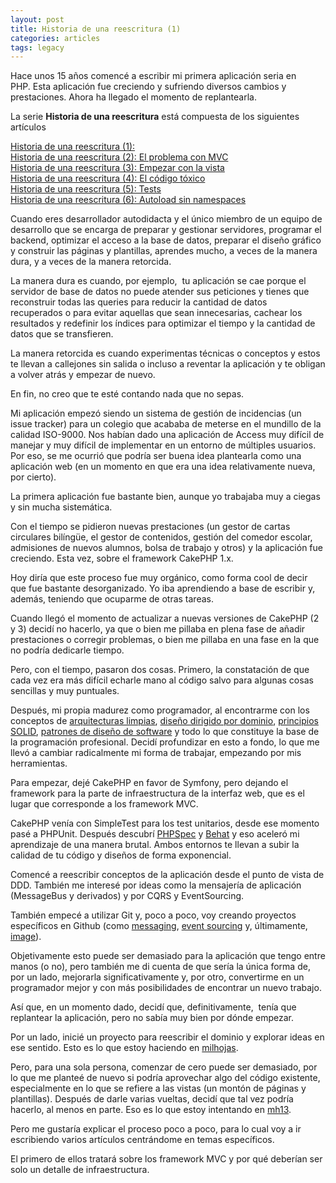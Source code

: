 ```yaml
---
layout: post
title: Historia de una reescritura (1)
categories: articles
tags: legacy
---
```


Hace unos 15 años comencé a escribir mi primera aplicación seria en PHP. Esta aplicación fue creciendo y sufriendo diversos cambios y prestaciones. Ahora ha llegado el momento de replantearla.

La serie **Historia de una reescritura** está compuesta de los siguientes artículos

[Historia de una reescritura (1):](/historia-de-una-reescritura-1)  
[Historia de una reescritura (2): El problema con MVC](/historia-de-una-reescritura-2-el-problema-con-mvc)  
[Historia de una reescritura (3): Empezar con la vista](/historia-de-una-reescritura-3-empezar-con-la-vista)  
[Historia de una reescritura (4): El código tóxico](/historia-de-una-reescritura-4-codigo-toxico)  
[Historia de una reescritura (5): Tests](/historia-de-una-reescritura-5-tests)  
[Historia de una reescritura (6): Autoload sin namespaces](/historia-de-una-reescritura-6-autoload-sin-namespaces)

Cuando eres desarrollador autodidacta y el único miembro de un equipo de desarrollo que se encarga de preparar y gestionar servidores, programar el backend, optimizar el acceso a la base de datos, preparar el diseño gráfico y construir las páginas y plantillas, aprendes mucho, a veces de la manera dura, y a veces de la manera retorcida.

La manera dura es cuando, por ejemplo,  tu aplicación se cae porque el servidor de base de datos no puede atender sus peticiones y tienes que reconstruir todas las queries para reducir la cantidad de datos recuperados o para evitar aquellas que sean innecesarias, cachear los resultados y redefinir los índices para optimizar el tiempo y la cantidad de datos que se transfieren.

La manera retorcida es cuando experimentas técnicas o conceptos y estos te llevan a callejones sin salida o incluso a reventar la aplicación y te obligan a volver atrás y empezar de nuevo.

En fin, no creo que te esté contando nada que no sepas.

Mi aplicación empezó siendo un sistema de gestión de incidencias (un issue tracker) para un colegio que acababa de meterse en el mundillo de la calidad ISO-9000. Nos habían dado una aplicación de Access muy difícil de manejar y muy difícil de implementar en un entorno de múltiples usuarios. Por eso, se me ocurrió que podría ser buena idea plantearla como una aplicación web (en un momento en que era una idea relativamente nueva, por cierto).

La primera aplicación fue bastante bien, aunque yo trabajaba muy a ciegas y sin mucha sistemática.

Con el tiempo se pidieron nuevas prestaciones (un gestor de cartas circulares bilíngüe, el gestor de contenidos, gestión del comedor escolar, admisiones de nuevos alumnos, bolsa de trabajo y otros) y la aplicación fue creciendo. Esta vez, sobre el framework CakePHP 1.x.

Hoy diría que este proceso fue muy orgánico, como forma cool de decir que fue bastante desorganizado. Yo iba aprendiendo a base de escribir y, además, teniendo que ocuparme de otras tareas.

Cuando llegó el momento de actualizar a nuevas versiones de CakePHP (2 y 3) decidí no hacerlo, ya que o bien me pillaba en plena fase de añadir prestaciones o corregir problemas, o bien me pillaba en una fase en la que no podría dedicarle tiempo.

Pero, con el tiempo, pasaron dos cosas. Primero, la constatación de que cada vez era más difícil echarle mano al código salvo para algunas cosas sencillas y muy puntuales.

Después, mi propia madurez como programador, al encontrarme con los conceptos de [arquitecturas limpias](https://8thlight.com/blog/uncle-bob/2012/08/13/the-clean-architecture.html), [diseño dirigido por dominio](https://es.wikipedia.org/wiki/Diseño_guiado_por_el_dominio), [principios SOLID](http://butunclebob.com/ArticleS.UncleBob.PrinciplesOfOod), [patrones de diseño de software](https://www.google.es/url?sa=t&rct=j&q=&esrc=s&source=web&cd=3&cad=rja&uact=8&ved=0ahUKEwi63YmQ-rzSAhVJuBQKHdi9A_EQFgg2MAI&url=https%3A%2F%2Fsourcemaking.com%2Fdesign_patterns&usg=AFQjCNF8c3A6aKULZtU0aBMePB5kbDvyCA&sig2=sTF6IDiaRU2HFf-aDFuA8Q) y todo lo que constituye la base de la programación profesional. Decidí profundizar en esto a fondo, lo que me llevó a cambiar radicalmente mi forma de trabajar, empezando por mis herramientas.

Para empezar, dejé CakePHP en favor de Symfony, pero dejando el framework para la parte de infraestructura de la interfaz web, que es el lugar que corresponde a los framework MVC.

CakePHP venía con SimpleTest para los test unitarios, desde ese momento pasé a PHPUnit. Después descubrí [PHPSpec](http://www.phpspec.net/en/stable/) y [Behat](http://behat.org/en/latest/) y eso aceleró mi aprendizaje de una manera brutal. Ambos entornos te llevan a subir la calidad de tu código y diseños de forma exponencial.

Comencé a reescribir conceptos de la aplicación desde el punto de vista de DDD. También me interesé por ideas como la mensajería de aplicación (MessageBus y derivados) y por CQRS y EventSourcing.

También empecé a utilizar Git y, poco a poco, voy creando proyectos específicos en Github (como [messaging](https://github.com/franiglesias/messaging), [event sourcing](https://github.com/franiglesias/eventsourcing) y, últimamente, [image](https://github.com/franiglesias/image)).

Objetivamente esto puede ser demasiado para la aplicación que tengo entre manos (o no), pero también me di cuenta de que sería la única forma de, por un lado, mejorarla significativamente y, por otro, convertirme en un programador mejor y con más posibilidades de encontrar un nuevo trabajo.

Así que, en un momento dado, decidí que, definitivamente,  tenía que replantear la aplicación, pero no sabía muy bien por dónde empezar.

Por un lado, inicié un proyecto para reescribir el dominio y explorar ideas en ese sentido. Esto es lo que estoy haciendo en [milhojas](https://github.com/franiglesias/milhojas).

Pero, para una sola persona, comenzar de cero puede ser demasiado, por lo que me planteé de nuevo si podría aprovechar algo del código existente, especialmente en lo que se refiere a las vistas (un montón de páginas y plantillas). Después de darle varias vueltas, decidí que tal vez podría hacerlo, al menos en parte. Eso es lo que estoy intentando en [mh13](https://github.com/franiglesias/mh13).

Pero me gustaría explicar el proceso poco a poco, para lo cual voy a ir escribiendo varios artículos centrándome en temas específicos.

El primero de ellos tratará sobre los framework MVC y por qué deberían ser solo un detalle de infraestructura.
